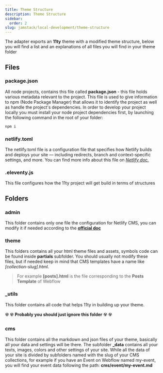 ```yaml
---
title: Theme Structure
description: Theme Structure
sidebar:
  order: 2
slug: jamstack/local-development/theme-structure
---
```


The adapter exports an **11ty** theme with a modified theme structure, below you will find a list and an explanations of all files you will find in your theme folder


## Files

### package.json

All node projects, contains this file called **package.json** - this file holds various metadata relevant to the project. This file is used to give information to npm (Node Package Manager) that allows it to identify the project as well as handle the project's dependencies. 
In order to develop your project locally you must install your node project dependencies first, by launching the following command in the root of your folder:

```bash
npm i
```

### netlify.toml

The netlify.toml file is a configuration file that specifies how Netlify builds and deploys your site — including redirects, branch and context-specific settings, and more. You can find more info about this file on [*Netlify doc.*](https://docs.netlify.com/configure-builds/file-based-configuration/)


### .eleventy.js

This file configures how the 11ty project will get build in terms of structures

## Folders

### admin

This folder contains only one file the configuration for Netlify CMS, you can modify it if needed according to the [**official doc**](https://www.netlifycms.org/docs/configuration-options/#configuration-file)

### theme

This folders contains all your html theme files and assets, symbols code can be found inside **partials** subfolder. You should usually not modify these files, but if needed keep in mind that CMS templates have a name like *[collection-slug].html*.

> For example **[posts].html** is the file corresponding to the **Posts Template** of Webflow

### _utils

This folder contains all code that helps 11ty in building up your theme. 

☢️ ☢️ **Probably you should just ignore this folder** ☢️ ☢️


### cms

This folder contains all the markdown and json files of your theme, basically all your data and settings will be there.
The subfolder **_data** contains all your texts, images, colors and other settings of your site. While all the data of your site is divided by subfolders named with the slug of your CMS collections, for example if you have an Event on Webflow named my-event, you will find your event data following the path: **cms/event/my-event.md**

